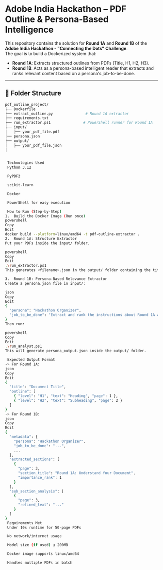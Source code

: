 #  Adobe India Hackathon – PDF Outline & Persona-Based Intelligence

This repository contains the solution for **Round 1A** and **Round 1B** of the **Adobe India Hackathon - "Connecting the Dots" Challenge**.  
The goal is to build a Dockerized system that:

-  **Round 1A**: Extracts structured outlines from PDFs (Title, H1, H2, H3).
-  **Round 1B**: Acts as a persona-based intelligent reader that extracts and ranks relevant content based on a persona's job-to-be-done.

---

## 📁 Folder Structure

```bash
pdf_outline_project/
├── Dockerfile
├── extract_outline.py               # Round 1A extractor
├── requirements.txt
├── run_extractor.ps1               # PowerShell runner for Round 1A                # PowerShell runner for Round 1B
├── input/
│   ├── your_pdf_file.pdf
│── persona.json
├── output/
│   ├── your_pdf_file.json
│   


 Technologies Used
 Python 3.12

 PyPDF2

 scikit-learn

 Docker

 PowerShell for easy execution

 How to Run (Step-by-Step)
1.  Build the Docker Image (Run once)
powershell
Copy
Edit
docker build --platform=linux/amd64 -t pdf-outline-extractor .
2.  Round 1A: Structure Extractor
Put your PDFs inside the input/ folder.

powershell
Copy
Edit
.\run_extractor.ps1
This generates <filename>.json in the output/ folder containing the title and heading hierarchy.

3.  Round 1B: Persona-Based Relevance Extractor
Create a persona.json file in input/:

json
Copy
Edit
{
  "persona": "Hackathon Organizer",
  "job_to_be_done": "Extract and rank the instructions about Round 1A and Round 1B from the document"
}
Then run:

powershell
Copy
Edit
.\run_analyst.ps1
This will generate persona_output.json inside the output/ folder.

 Expected Output Format
-> For Round 1A:
json
Copy
Edit
{
  "title": "Document Title",
  "outline": [
    { "level": "H1", "text": "Heading", "page": 1 },
    { "level": "H2", "text": "Subheading", "page": 2 }
  ]
}
-> For Round 1B:
json
Copy
Edit
{
  "metadata": {
    "persona": "Hackathon Organizer",
    "job_to_be_done": "...",
    ...
  },
  "extracted_sections": [
    {
      "page": 3,
      "section_title": "Round 1A: Understand Your Document",
      "importance_rank": 1
    }
  ],
  "sub_section_analysis": [
    {
      "page": 3,
      "refined_text": "..."
    }
  ]
}
 Requirements Met
 Under 10s runtime for 50-page PDFs

 No network/internet usage

 Model size (if used) ≤ 200MB

 Docker image supports linux/amd64

 Handles multiple PDFs in batch

